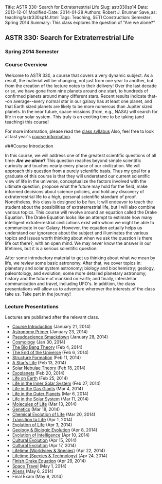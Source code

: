 Title: ASTR 330: Search for Extraterrestrial Life
Slug: astr330sp14
Date: 2013-12-01
Modified-Date: 2014-01-28
Authors: Robert J. Brunner
Save_as: teaching/astr330sp14.html
Tags: Teaching, SETI
Construction:
Semester: Spring 2014
Summary: This class explores the question of "Are we alone?"

## ASTR 330: Search for Extraterrestrial Life

### Spring 2014 Semester

### Course Overview

Welcome to ASTR 330, a course that covers a very dynamic subject. As a
result, the material will be changing, not just from one year to
another, but from the creation of the lecture notes to their delivery!
Over the last decade or so, we have gone from nine planets around one
start, to hundreds of confirmed planets around many different stars. Recent
results indicate that--on average--every normal star in our galaxy has at
least one planet, and that Earth sized planets are likely to be more
numerous than Jupiter sized planets. In the near future, space missions
(from, e.g., NASA) will search for life in our solar system. This truly
is an exciting time to be taking (and teaching) this course!

For more information, please read the [class
syllabus](/static/classes/astr330sp14/Syllabus.pdf) Also, feel free to
look at last year's [course
information]({filename}/pages/teaching/astr330sp13.md).

###Course Introduction

In this course, we will address one of the greatest scientific questions
of all time: **_Are we alone_?** This question reaches beyond simple
scientific curiosity and touches nearly every phase of our civilization.
We will approach this question from a purely scientific basis. Thus my
goal for a graduate of this course is that they will understand our
current scientific view of life in the universe, conceptualize the
factors involved with the ultimate question, propose what the future may
hold for the field, make informed decisions about science policies, and
hold any discovery of extraterrestrial life to a high, personal
scientific standard of proof.
Nonetheless, this class is designed to be
fun. It will endeavor to teach the student about the possibilities of
extraterrestrial life, but I will also combine various topics. This
course will revolve around an equation called the Drake Equation. The
Drake Equation looks like an attempt to estimate how many intelligent
extraterrestrial civilizations exist with whom we might be able to
communicate in our Galaxy. However, the equation actually helps us
understand our ignorance about the subject and illuminates the various
topics and issues worth thinking about when we ask the question Is there
life out there?, with an open mind. We may never know the answer in our
lifetimes, but it is a serious scientific question.

After some introductory material to get us thinking about what we mean
by life, we review some basic astronomy. After that, we cover topics in:
planetary and solar system astronomy; biology and biochemistry; geology,
paleontology, and evolution; some more detailed planetary astronomy;
history and the future of mankind on Earth; and finally, interstellar
communication and travel, including UFO's. In addition, the class
presentations will allow us to adventure wherever the interests of the
class take us. Take part in the journey!

### Lecture Presentations

Lectures are published after the relevant class.

- [Course Introduction](/static/classes/astr330sp14/Lecture1.pdf) (January 21, 2014)
- [Astronomy Primer](/static/classes/astr330sp14/Lecture2.pdf) (January 23, 2014)
- [Pseudoscience Smackdown](/static/classes/astr330sp14/Lecture3.pdf) (January 28, 2014)
- [Cosmology](/static/classes/astr330sp14/Lecture4.pdf) (Jan 30, 2014)
- [The Big Bang Theory](/static/classes/astr330sp14/Lecture5.pdf) (Feb 4, 2014)
- [The End of the Universe](/static/classes/astr330sp14/Lecture6.pdf) (Feb 6, 2014)
- [Structure Formation](/static/classes/astr330sp14/Lecture7.pdf) (Feb 11, 2014)
- [A Star's Life](/static/classes/astr330sp14/Lecture8.pdf) (Feb 13, 2014)
- [Solar Nebulae Theory](/static/classes/astr330sp14/Lecture9.pdf) (Feb 18, 2014)
- [Exoplanets](/static/classes/astr330sp14/Lecture10.pdf) (Feb 20, 2014)
- [Life on Earth](/static/classes/astr330sp14/Lecture11.pdf) (Feb 25, 2014)
- [Life in the Inner Solar System](/static/classes/astr330sp14/Lecture12.pdf) (Feb 27, 2014)
- [Life in the Gas Giants](/static/classes/astr330sp14/Lecture13.pdf) (Mar 4, 2014)
- [Life in the Outer Planets](/static/classes/astr330sp14/Lecture14.pdf) (Mar 6, 2014)
- [Life in the Solar System](/static/classes/astr330sp14/Lecture15.pdf) (Mar 11, 2014)
- [Molecules of Life](/static/classes/astr330sp14/Lecture16.pdf) (Mar 13, 2014)
- [Genetics](/static/classes/astr330sp14/Lecture17.pdf) (Mar 18, 2014)
- [Chemical Evolution of Life](/static/classes/astr330sp14/Lecture18.pdf) (Mar 20, 2014)
- [Transition to Life](/static/classes/astr330sp14/Lecture19.pdf) (Apr 1, 2014)
- [Evolution of Life](/static/classes/astr330sp14/Lecture20.pdf) (Apr 3, 2014)
- [Geology & Biologic Evolution](/static/classes/astr330sp14/Lecture21.pdf) (Apr 8, 2014)
- [Evolution of Intelligence](/static/classes/astr330sp14/Lecture22.pdf) (Apr 10, 2014)
- [Cultural Evolution](/static/classes/astr330sp14/Lecture23.pdf) (Apr 15, 2014)
- [Cultural Evolution](/static/classes/astr330sp14/Lecture24.pdf) (Apr 17, 2014)
- [Lifetime (Worldview &amp; Species)](/static/classes/astr330sp14/Lecture25.pdf) (Apr 22, 2014)
- [Lifetime (Species &amp; Technology)](/static/classes/astr330sp14/Lecture26.pdf) (Apr 24, 2014)
- [Finish Drake Equation](/static/classes/astr330sp14/Lecture27.pdf) (Apr 29, 2014)
- [Space Travel](/static/classes/astr330sp14/Lecture28.pdf) (May 1, 2014)
- [Aliens](/static/classes/astr330sp14/Lecture29.pdf) (May 6, 2014)
- Final Exam (May 9, 2014)

<!--

- [Rockets](/static/classes/astr330sp14/Lecture26.pdf) (Apr 24, 2014)
- [Space Travel](/static/classes/astr330sp14/Lecture27.pdf) (Apr 29, 2014)
- [Visitation](/static/classes/astr330sp14/Lecture28.pdf) (May 1, 2014)
- [Contact](/static/classes/astr330sp14/Lecture29.pdf) (May 6, 2014)

Note, I munged old HTML table data using this script:

sed 's/<td>//g' crap | sed 's/<\/td>//g' | 
    sed 's/<tr><a class="reference external" href="//g' | 
    sed 's/">Lecture.*<\/a>//g' | 
    sed 's/<\/tr>//g' | 
    awk 'BEGIN{FS="\n" ; RS="";} {print "["$3"]("$1") ("$2")" ; }' > a

This uses regex in SED (via the .*) and multiline records in awk (via FS
and RS redefinitions). 

-->